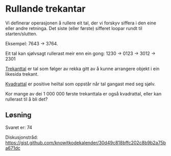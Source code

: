 # Rullande trekantar

Vi definerar operasjonen å rullere eit tal, der vi forskyv siffera i den eine eller andre retninga. Det siste (eller første) sifferet loopar rundt til starten/slutten.

Eksempel: 7643 -> 3764.

Eit tal kan sjølvsagt rullerast meir enn ein gong: 1230 -> 0123 -> 3012 -> 2301

[Trekanttal](https://oeis.org/wiki/Triangular_numbers) er tal som følger av rekka gitt av å kunne arrangere objekt i ein likesida trekant.

[Kvadrattal](https://oeis.org/wiki/Square_numbers) er positive heiltal som oppstår når tal gangast med seg sjølv.

Kor mange av dei 1 000 000 første trekanttala er også kvadrattal, eller kan rullerast til å bli det?

## Løsning

Svaret er: 74

Diskusjonstråd: https://gist.github.com/knowitkodekalender/30d49c818bffc202c8b9b2a75ba671dc